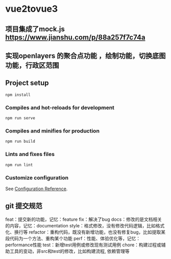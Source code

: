 # vue2tovue3

## 项目集成了mock.js  https://www.jianshu.com/p/88a257f7c74a
## 实现openlayers 的聚合点功能 ，绘制功能，切换底图功能，行政区范围

## Project setup
```
npm install
```

### Compiles and hot-reloads for development
```
npm run serve
```

### Compiles and minifies for production
```
npm run build
```

### Lints and fixes files
```
npm run lint
```

### Customize configuration
See [Configuration Reference](https://cli.vuejs.org/config/).

## git 提交规范

feat：提交新的功能，记忆：feature
fix：解决了bug
docs：修改的是文档相关的内容，记忆：documentation
style：格式修改，没有修改代码逻辑，比如格式化、换行等
refactor：重构代码，既没有新增功能，也没有修复bug，比如提取某段代码为一个方法、重构某个功能
perf：性能、体验优化等，记忆：performance性能
test：新增test用例或修改现有测试用例
chore：构建过程或辅助工具的变动，非src和test的修改，比如构建流程, 依赖管理等
